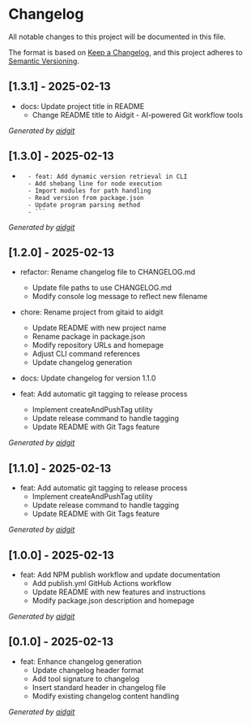 # Changelog

All notable changes to this project will be documented in this file.

The format is based on [Keep a Changelog](https://keepachangelog.com/en/1.0.0/),
and this project adheres to [Semantic Versioning](https://semver.org/spec/v2.0.0.html).

## [1.3.1] - 2025-02-13

- docs: Update project title in README
    - Change README title to Aidgit - AI-powered Git workflow tools

_Generated by [aidgit](https://github.com/dibenkobit/aidgit)_

## [1.3.0] - 2025-02-13

- ```
    - feat: Add dynamic version retrieval in CLI
    - Add shebang line for node execution
    - Import modules for path handling
    - Read version from package.json
    - Update program parsing method
    - ```

_Generated by [aidgit](https://github.com/dibenkobit/aidgit)_

## [1.2.0] - 2025-02-13

- refactor: Rename changelog file to CHANGELOG.md
    - Update file paths to use CHANGELOG.md
    - Modify console log message to reflect new filename

- chore: Rename project from gitaid to aidgit
    - Update README with new project name
    - Rename package in package.json
    - Modify repository URLs and homepage
    - Adjust CLI command references
    - Update changelog generation

- docs: Update changelog for version 1.1.0

- feat: Add automatic git tagging to release process
    - Implement createAndPushTag utility
    - Update release command to handle tagging
    - Update README with Git Tags feature

_Generated by [aidgit](https://github.com/dibenkobit/aidgit)_

## [1.1.0] - 2025-02-13

- feat: Add automatic git tagging to release process
    - Implement createAndPushTag utility
    - Update release command to handle tagging
    - Update README with Git Tags feature

_Generated by [aidgit](https://github.com/dibenkobit/aidgit)_

## [1.0.0] - 2025-02-13

- feat: Add NPM publish workflow and update documentation
    - Add publish.yml GitHub Actions workflow
    - Update README with new features and instructions
    - Modify package.json description and homepage

_Generated by [aidgit](https://github.com/dibenkobit/aidgit)_

## [0.1.0] - 2025-02-13

- feat: Enhance changelog generation
    - Update changelog header format
    - Add tool signature to changelog
    - Insert standard header in changelog file
    - Modify existing changelog content handling

_Generated by [aidgit](https://github.com/dibenkobit/aidgit)_

